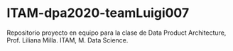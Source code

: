 # ITAM-dpa2020-teamLuigi007
Repositorio proyecto en equipo para la clase de Data Product Architecture, Prof. Liliana Milla. ITAM, M. Data Science.
